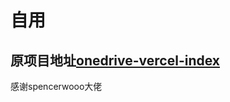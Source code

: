 自用
====
原项目地址[onedrive-vercel-index](https://github.com/spencerwooo/onedrive-vercel-index)
----
感谢spencerwooo大佬
